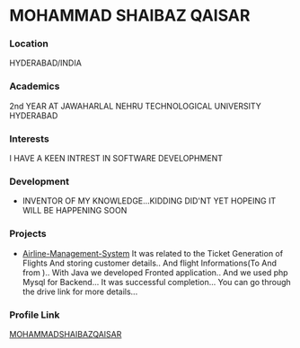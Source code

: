 # MOHAMMAD SHAIBAZ QAISAR

### Location

HYDERABAD/INDIA

### Academics

2nd YEAR AT JAWAHARLAL NEHRU TECHNOLOGICAL UNIVERSITY  HYDERABAD

### Interests

I HAVE A KEEN INTREST IN SOFTWARE DEVELOPHMENT

### Development

- INVENTOR OF MY KNOWLEDGE...KIDDING DID'NT YET HOPEING IT WILL BE HAPPENING SOON

### Projects

- [Airline-Management-System](https://github.com/MOHAMMADSHAIBAZQAISAR/Airline-Management-System) It was related to the Ticket Generation of Flights And storing customer details..
And flight Informations(To And from )..
With Java we developed Fronted application..
And we used php Mysql for Backend...
It was successful completion...
You can go through the drive link for more details...

### Profile Link

[MOHAMMADSHAIBAZQAISAR](https://github.com/MOHAMMADSHAIBAZQAISAR)
